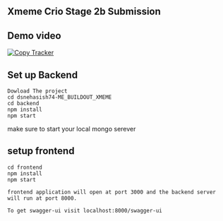 ## Xmeme Crio Stage 2b Submission

## Demo video

 [![Copy Tracker](https://img.youtube.com/vi/kufsJIkZVZ4/0.jpg)](https://youtu.be/kufsJIkZVZ4)

 ## Set up Backend
 ```
 Dowload The project
 cd dsnehasish74-ME_BUILDOUT_XMEME 
 cd backend
 npm install
 npm start
 ```
 make sure to start your local mongo serever

## setup frontend

```
cd frontend
npm install
npm start
```

```
frontend application will open at port 3000 and the backend server will run at port 8000.

To get swagger-ui visit localhost:8000/swagger-ui
```
